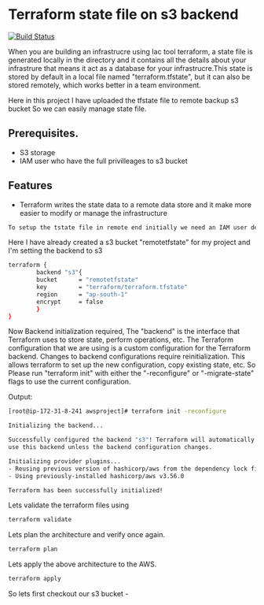 # Terraform state file on s3 backend 
[![Build Status](https://travis-ci.org/joemccann/dillinger.svg?branch=master)](https://travis-ci.org/joemccann/dillinger)


When you  are building an infrastrucre using Iac tool terraform, a state file  is generated locally in the directory and it contains all the details about your infrastrure  that means it act as a database for your infrastrucre.This state is stored by default in a local file named "terraform.tfstate", but it can also be stored remotely, which works better in a team environment. 

Here in this project I have uploaded the tfstate file to  remote backup s3 bucket So we can easily manage state file.

## Prerequisites.
- S3 storage
- IAM user who have the  full privilleages to s3 bucket 

## Features
- Terraform writes the state data to a remote data store and it  make more easier to modify or    manage the infrastructure

```sh
To setup the tstate file in remote end initially we need an IAM user details wth s3 full access and s3 bucket
```
Here I have already created a s3 bucket  "remotetfstate" for my project and I'm setting the backend to s3

```sh 
terraform {
        backend "s3"{
        bucket      = "remotetfstate"
        key         = "terraform/terraform.tfstate"
        region      = "ap-south-1"
        encrypt     = false
        }
}
```

Now Backend initialization required, The "backend" is the interface that Terraform uses to store state, perform operations, etc.  The Terraform configuration that we are using is  a custom configuration for the Terraform backend. Changes to backend configurations require reinitialization. This allows terraform to set up the new configuration, copy existing state, etc. So Please run "terraform init" with either the "-reconfigure" or "-migrate-state" flags to
use the current configuration.

Output: 

```sh 
[root@ip-172-31-8-241 awsproject]# terraform init -reconfigure

Initializing the backend...

Successfully configured the backend "s3"! Terraform will automatically
use this backend unless the backend configuration changes.

Initializing provider plugins...
- Reusing previous version of hashicorp/aws from the dependency lock file
- Using previously-installed hashicorp/aws v3.56.0

Terraform has been successfully initialized!
```

Lets validate the terraform files using
```sh 
terraform validate
```

Lets plan the architecture and verify once again.

```sh
terraform plan
```
Lets apply the above architecture to the AWS.
```sh 
terraform apply
```
So lets first checkout our s3 bucket -
